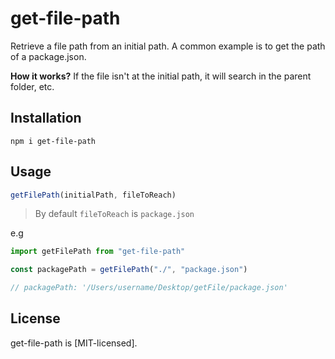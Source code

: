 # get-file-path

Retrieve a file path from an initial path.
A common example is to get the path of a package.json.

**How it works?**
If the file isn't at the initial path, it will search in the parent folder, etc.

## Installation

```shell
npm i get-file-path
```

## Usage

```js
getFilePath(initialPath, fileToReach)
```

> By default `fileToReach` is `package.json`

e.g

```js
import getFilePath from "get-file-path"

const packagePath = getFilePath("./", "package.json")

// packagePath: '/Users/username/Desktop/getFile/package.json'
```

## License

get-file-path is [MIT-licensed].
